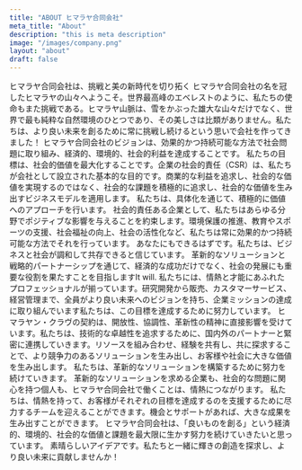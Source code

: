 ```yaml
---
title: "ABOUT ヒマラヤ合同会社"
meta_title: "About"
description: "this is meta description"
image: "/images/company.png"
layout: "about"
draft: false
---
```


ヒマラヤ合同会社は、挑戦と美の新時代を切り拓く
ヒマラヤ合同会社の名を冠したヒマラヤの山々へようこそ。世界最高峰のエベレストのように、私たちの使命もまた挑戦である。ヒマラヤ山脈は、雪をかぶった雄大な山々だけでなく、世界で最も純粋な自然環境のひとつであり、その美しさは比類がありません。私たちは、より良い未来を創るために常に挑戦し続けるという思いで会社を作ってきました！
ヒマラヤ合同会社のビジョンは、効果的かつ持続可能な方法で社会問題に取り組み、経済的、環境的、社会的利益を達成することです。 私たちの目標は、社会的価値を最大化することです。企業の社会的責任（CSR）は、私たちが会社として設立された基本的な目的です。商業的な利益を追求し、社会的な価値を実現するのではなく、社会的な課題を積極的に追求し、社会的な価値を生み出すビジネスモデルを適用します。 私たちは、具体化を通じて、積極的に価値へのアプローチを行います。
社会的責任ある企業として、私たちはあらゆる分野でポジティブな影響を与えることを約束します。環境保護の推進、教育やスポーツの支援、社会福祉の向上、社会の活性化など、私たちは常に効果的かつ持続可能な方法でそれを行っています。 あなたにもできるはずです。私たちは、ビジネスと社会が調和して共存できると信じています。 革新的なソリューションと戦略的パートナーシップを通じて、経済的な成功だけでなく、社会の発展にも重要な役割を果たすことを目指しますIt will.
私たちには、情熱と才能にあふれたプロフェッショナルが揃っています。研究開発から販売、カスタマーサービス、経営管理まで、全員がより良い未来へのビジョンを持ち、企業ミッションの達成に取り組んでいます私たちは、この目標を達成するために努力しています。
ヒマラヤン・クラヴの契約は、開放性、協調性、革新性の精神に直接影響を受けています。私たちは、技術的な卓越性を追求するために、国内外のパートナーと緊密に連携していきます。リソースを組み合わせ、経験を共有し、共に探求することで、より競争力のあるソリューションを生み出し、お客様や社会に大きな価値を生み出します。 私たちは、革新的なソリューションを構築するために努力を続けていきます。
革新的なソリューションを求める企業も、社会的な問題に関心を持つ個人も、ヒマラヤ合同会社で働くことは、情熱につながります。 私たちは、情熱を持って、お客様がそれぞれの目標を達成するのを支援するために尽力するチームを迎えることができます。機会とサポートがあれば、大きな成果を生み出すことができます。
ヒマラヤ合同会社は、「良いものを創る」という経済的、環境的、社会的な価値と課題を最大限に生かす努力を続けていきたいと思っています。 素晴らしいアイデアです。私たちと一緒に輝きの創造を探求し、より良い未来に貢献しませんか！



